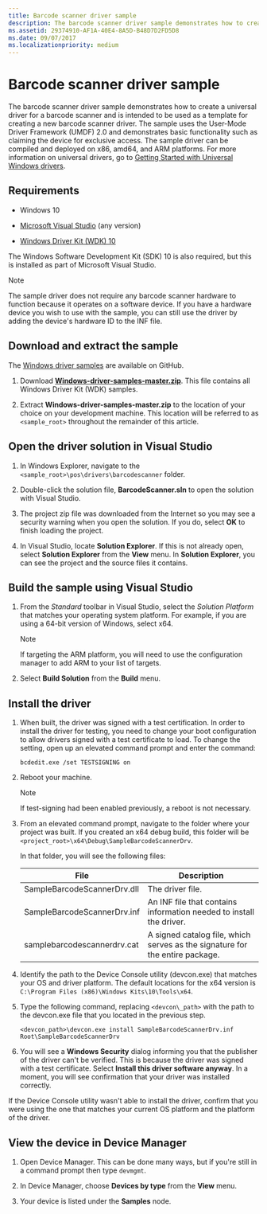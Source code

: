 ```yaml
---
title: Barcode scanner driver sample
description: The barcode scanner driver sample demonstrates how to create a universal driver for a barcode scanner and is intended to be used as a template for creating a new barcode scanner driver.
ms.assetid: 29374910-AF1A-40E4-8A5D-B48D7D2FD5D8
ms.date: 09/07/2017
ms.localizationpriority: medium
---
```


# Barcode scanner driver sample

The barcode scanner driver sample demonstrates how to create a universal driver for a barcode scanner and is intended to be used as a template for creating a new barcode scanner driver. The sample uses the User-Mode Driver Framework (UMDF) 2.0 and demonstrates basic functionality such as claiming the device for exclusive access. The sample driver can be compiled and deployed on x86, amd64, and ARM platforms. For more information on universal drivers, go to [Getting Started with Universal Windows drivers](../develop/getting-started-with-windows-drivers.md).

## Requirements

- Windows 10

- [Microsoft Visual Studio](https://visualstudio.microsoft.com) (any version)

- [Windows Driver Kit (WDK) 10](../download-the-wdk.md)

The Windows Software Development Kit (SDK) 10 is also required, but this is installed as part of Microsoft Visual Studio.

> [!NOTE]
> The sample driver does not require any barcode scanner hardware to function because it operates on a software device. If you have a hardware device you wish to use with the sample, you can still use the driver by adding the device's hardware ID to the INF file.

## Download and extract the sample

The [Windows driver samples](https://github.com/Microsoft/Windows-driver-samples) are available on GitHub.

1. Download [**Windows-driver-samples-master.zip**](https://github.com/microsoft/Windows-driver-samples/archive/master.zip). This file contains all Windows Driver Kit (WDK) samples.

1. Extract **Windows-driver-samples-master.zip** to the location of your choice on your development machine. This location will be referred to as `<sample_root>` throughout the remainder of this article.

## Open the driver solution in Visual Studio

1. In Windows Explorer, navigate to the `<sample_root>\pos\drivers\barcodescanner` folder.

1. Double-click the solution file, **BarcodeScanner.sln** to open the solution with Visual Studio.

1. The project zip file was downloaded from the Internet so you may see a security warning when you open the solution. If you do, select **OK** to finish loading the project.

1. In Visual Studio, locate **Solution Explorer**. If this is not already open, select **Solution Explorer** from the **View** menu. In **Solution Explorer**, you can see the project and the source files it contains.

## Build the sample using Visual Studio

1. From the *Standard* toolbar in Visual Studio, select the *Solution Platform* that matches your operating system platform. For example, if you are using a 64-bit version of Windows, select x64.

    > [!NOTE]
    > If targeting the ARM platform, you will need to use the configuration manager to add ARM to your list of targets.

1. Select **Build Solution** from the **Build** menu.

## Install the driver

1. When built, the driver was signed with a test certification. In order to install the driver for testing, you need to change your boot configuration to allow drivers signed with a test certificate to load. To change the setting, open up an elevated command prompt and enter the command:

    `bcdedit.exe /set TESTSIGNING on`

1. Reboot your machine.

    > [!NOTE]
    > If test-signing had been enabled previously, a reboot is not necessary.

1. From an elevated command prompt, navigate to the folder where your project was built. If you created an x64 debug build, this folder will be `<project_root>\x64\Debug\SampleBarcodeScannerDrv`.

    In that folder, you will see the following files:

    | File                        | Description                                                                  |
    |-----------------------------|------------------------------------------------------------------------------|
    | SampleBarcodeScannerDrv.dll | The driver file.                                                             |
    | SampleBarcodeScannerDrv.inf | An INF file that contains information needed to install the driver.          |
    | samplebarcodescannerdrv.cat | A signed catalog file, which serves as the signature for the entire package. |

1. Identify the path to the Device Console utility (devcon.exe) that matches your OS and driver platform. The default locations for the x64 version is `C:\Program Files (x86)\Windows Kits\10\Tools\x64`.

1. Type the following command, replacing `<devcon\_path>` with the path to the devcon.exe file that you located in the previous step.

    `<devcon_path>\devcon.exe install SampleBarcodeScannerDrv.inf Root\SampleBarcodeScannerDrv`

1. You will see a **Windows Security** dialog informing you that the publisher of the driver can't be verified. This is because the driver was signed with a test certificate. Select **Install this driver software anyway**. In a moment, you will see confirmation that your driver was installed correctly.

If the Device Console utility wasn't able to install the driver, confirm that you were using the one that matches your current OS platform and the platform of the driver.

## View the device in Device Manager

1. Open Device Manager. This can be done many ways, but if you're still in a command prompt then type `devmgmt`.

1. In Device Manager, choose **Devices by type** from the **View** menu.

1. Your device is listed under the **Samples** node.